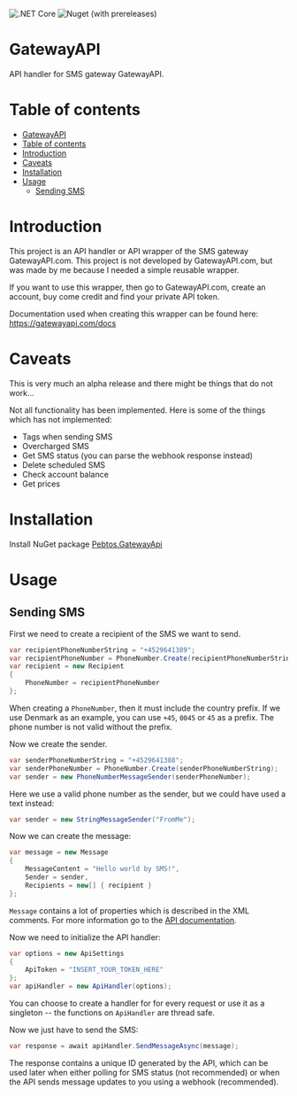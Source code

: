 ![.NET Core](https://github.com/Tornfeldt/GatewayAPI/workflows/Build%20&%20deploy/badge.svg?branch=master)
![Nuget (with prereleases)](https://img.shields.io/nuget/vpre/Pebtos.GatewayAPI)

# GatewayAPI
API handler for SMS gateway GatewayAPI.

# Table of contents

- [GatewayAPI](#gatewayapi)
- [Table of contents](#table-of-contents)
- [Introduction](#introduction)
- [Caveats](#caveats)
- [Installation](#installation)
- [Usage](#usage)
  - [Sending SMS](#sending-sms)


# Introduction
This project is an API handler or API wrapper of the SMS gateway GatewayAPI.com.
This project is not developed by GatewayAPI.com, but was made by me because I needed a simple reusable wrapper.

If you want to use this wrapper, then go to GatewayAPI.com, create an account, buy come credit and find your private API token.

Documentation used when creating this wrapper can be found here: https://gatewayapi.com/docs

# Caveats
This is very much an alpha release and there might be things that do not work...

Not all functionality has been implemented. Here is some of the things which has not implemented:
* Tags when sending SMS
* Overcharged SMS
* Get SMS status (you can parse the webhook response instead)
* Delete scheduled SMS
* Check account balance
* Get prices

# Installation
Install NuGet package [Pebtos.GatewayApi](https://www.nuget.org/packages/Pebtos.GatewayApi/)

# Usage
## Sending SMS
First we need to create a recipient of the SMS we want to send.

```C#
var recipientPhoneNumberString = "+4529641389";
var recipientPhoneNumber = PhoneNumber.Create(recipientPhoneNumberString);
var recipient = new Recipient
{
    PhoneNumber = recipientPhoneNumber
};
```

When creating a `PhoneNumber`, then it must include the country prefix. If we use Denmark as an example, you can use `+45`, `0045` or `45` as a prefix. The phone number is not valid without the prefix.

Now we create the sender.

```C#
var senderPhoneNumberString = "+4529641388";
var senderPhoneNumber = PhoneNumber.Create(senderPhoneNumberString);
var sender = new PhoneNumberMessageSender(senderPhoneNumber);
```

Here we use a valid phone number as the sender, but we could have used a text instead:

```C#
var sender = new StringMessageSender("FromMe");
```

Now we can create the message:
```C#
var message = new Message
{
    MessageContent = "Hello world by SMS!",
    Sender = sender,
    Recipients = new[] { recipient }
};
```

`Message` contains a lot of properties which is described in the XML comments. For more information go to the [API documentation](https://gatewayapi.com/docs).

Now we need to initialize the API handler:

```C#
var options = new ApiSettings
{
    ApiToken = "INSERT_YOUR_TOKEN_HERE"
};
var apiHandler = new ApiHandler(options);
```

You can choose to create a handler for for every request or use it as a singleton -- the functions on `ApiHandler` are thread safe.

Now we just have to send the SMS:
```C#
var response = await apiHandler.SendMessageAsync(message);
```

The response contains a unique ID generated by the API, which can be used later when either polling for SMS status (not recommended) or when the API sends message updates to you using a webhook (recommended).